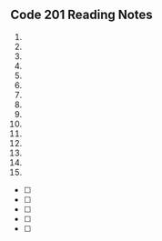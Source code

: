 ## Code 201 Reading Notes

1.
2.
3.
4.
5.
6.
7.
8.
9.
10.
11.
12.
13.
14.
15.


- [ ] 
- [ ]
- [ ]
- [ ]
- [ ]
